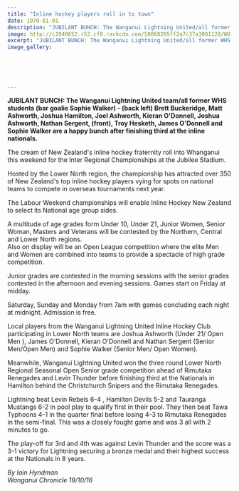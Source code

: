 ```yaml
---
title: "Inline hockey players roll in to town"
date: 1970-01-01
description: "JUBILANT BUNCH: The Wanganui Lightning United/all former WHS students (bar goalie) team are a happy bunch after finishing third at the inline nationals..."
image: http://c1940652.r52.cf0.rackcdn.com/58068285ff2a7c37a3001128/WU-Inline-Hockey-3rd-at-National-oct-2016-Ashworth-Bros-LightningUnited.jpg
excerpt: "JUBILANT BUNCH: The Wanganui Lightning United/all former WHS students (bar goalie) team are a happy bunch after finishing third at the inline nationals"
image_gallery:
    
    
    
    
    
---
```


<p><span><strong>JUBILANT BUNCH: The Wanganui Lightning United team/all former WHS students (bar goalie Sophie Walker) - (back left) Brett Buckeridge, Matt Ashworth, Joshua Hamilton, Joel Ashworth, Kieran O'Donnell, Joshua Ashworth, Nathan Sergent, (front), Troy Hesketh, James O'Donnell and Sophie Walker are a happy bunch after finishing third at the inline nationals.</strong><br /></span></p>
<p>The cream of New Zealand's inline hockey fraternity roll into Whanganui this weekend for the Inter Regional Championships at the Jubilee Stadium.</p>
<p>Hosted by the Lower North region, the championship has attracted over 350 of New Zealand's top inline hockey players vying for spots on national teams to compete in overseas tournaments next year.</p>
<p>The Labour Weekend championships will enable Inline Hockey New Zealand to select its National age group sides.</p>
<p>A multitude of age grades form Under 10, Under 21, Junior Women, Senior Woman, Masters and Veterans will be contested by the Northern, Central and Lower North regions.&nbsp;<br />Also on display will be an Open League competition where the elite Men and Women are combined into teams to provide a spectacle of high grade competition.</p>
<p>Junior grades are contested in the morning sessions with the senior grades contested in the afternoon and evening sessions. Games start on Friday at midday.</p>
<p>Saturday, Sunday and Monday from 7am with games concluding each night at midnight. Admission is free.</p>
<p>Local players from the Wanganui Lightning United Inline Hockey Club participating in Lower North teams are Joshua Ashworth (Under 21/ Open Men ), James O'Donnell, Kieran O'Donnell and Nathan Sergent (Senior Men/Open Men) and Sophie Walker (Senior Men/ Open Women).</p>
<p>Meanwhile, Wanganui Lightning United won the three round Lower North Regional Seasonal Open Senior grade competition ahead of Rimutaka Renegades and Levin Thunder before finishing third at the Nationals in Hamilton behind the Christchurch Snipers and the Rimutaka Renegades.</p>
<p>Lightning beat Levin Rebels 6-4 , Hamilton Devils 5-2 and Tauranga Mustangs 6-2 in pool play to qualify first in their pool. They then beat Tawa Typhoons 4-1 in the quarter final before losing 4-3 to Rimutaka Renegades in the semi-final. This was a closely fought game and was 3 all with 2 minutes to go.</p>
<p>The play-off for 3rd and 4th was against Levin Thunder and the score was a 3-1 victory for Lightning securing a bronze medal and their highest success at the Nationals in 8 years.</p>
<p><em>By Iain Hyndman<br />Wanganui Chronicle 19/10/16&nbsp;</em></p>

